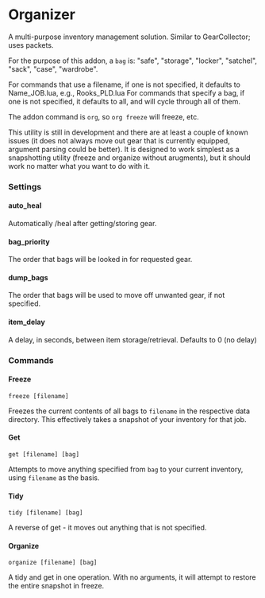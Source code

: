 # Organizer

A multi-purpose inventory management solution. Similar to GearCollector; uses packets.

For the purpose of this addon, a `bag` is: "safe", "storage", "locker", "satchel", "sack", "case", "wardrobe". 

For commands that use a filename, if one is not specified, it defaults to Name_JOB.lua, e.g., Rooks_PLD.lua
For commands that specify a bag, if one is not specified, it defaults to all, and will cycle through all of them.

The addon command is `org`, so `org freeze` will freeze, etc.

This utility is still in development and there are at least a couple of known issues (it does not always move out gear that is currently equipped, argument parsing could be better). It is designed to work simplest as a snapshotting utility (freeze and organize without arugments), but it should work no matter what you want to do with it.

### Settings

#### auto_heal
Automatically /heal after getting/storing gear.

#### bag_priority
The order that bags will be looked in for requested gear.

#### dump_bags
The order that bags will be used to move off unwanted gear, if not specified.

#### item_delay
A delay, in seconds, between item storage/retrieval. Defaults to 0 (no delay)


### Commands

#### Freeze

```
freeze [filename]
```

Freezes the current contents of all bags to `filename` in the respective data directory. This effectively takes a snapshot of your inventory for that job.

#### Get

```
get [filename] [bag]
```

Attempts to move anything specified from `bag` to your current inventory, using `filename` as the basis.


#### Tidy

```
tidy [filename] [bag]
```

A reverse of get - it moves out anything that is not specified.

#### Organize

```
organize [filename] [bag]
```

A tidy and get in one operation. With no arguments, it will attempt to restore the entire snapshot in freeze.
